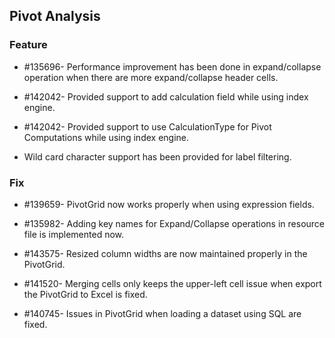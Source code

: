 ## Pivot Analysis

### Feature

* \#135696- Performance improvement has been done in expand/collapse operation when there are more expand/collapse header cells.

* \#142042- Provided support to add calculation field while using index engine.

* \#142042- Provided support to use CalculationType for Pivot Computations while using index engine.

* Wild card character support has been provided for label filtering.

### Fix

* \#139659- PivotGrid now works properly when using expression fields.

* \#135982- Adding key names for Expand/Collapse operations in resource file is implemented now.

* \#143575- Resized column widths are now maintained properly in the PivotGrid.

* \#141520- Merging cells only keeps the upper-left cell issue when export the PivotGrid to Excel is fixed.

* \#140745- Issues in PivotGrid when loading a dataset using SQL are fixed.
